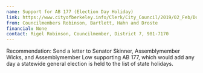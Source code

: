 ```yaml
---
name: Support for AB 177 (Election Day Holiday) 
link: https://www.cityofberkeley.info/Clerk/City_Council/2019/02_Feb/Documents/2019-02-26_Item_16_Support_for_AB_177_(Election_Day_Holiday).aspx
from: Councilmembers Robinson, Bartlett, Hahn and Droste 
financial: None 
contact: Rigel Robinson, Councilmember, District 7, 981-7170
---
```


Recommendation: Send a letter to Senator Skinner, Assemblymember Wicks, and Assemblymember Low supporting AB 177, which would add any day a statewide general election is held to the list of state holidays.  
